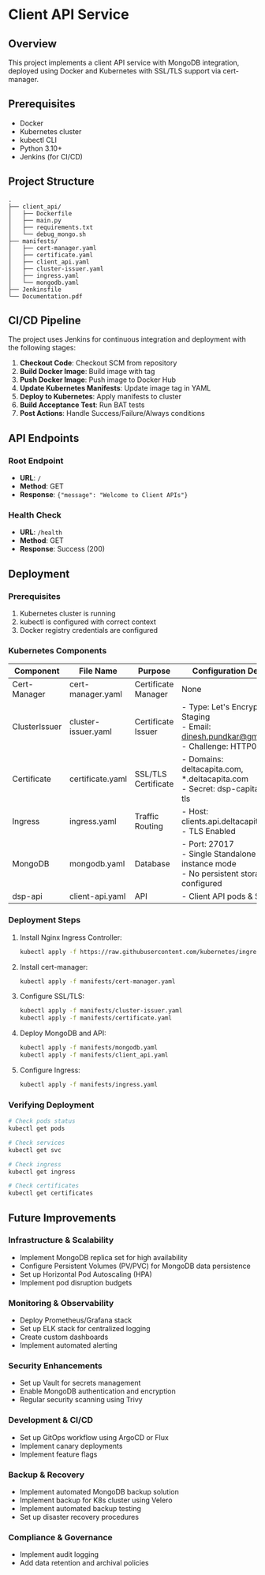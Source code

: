 # Client API Service

## Overview
This project implements a client API service with MongoDB integration, deployed using Docker and Kubernetes with SSL/TLS support via cert-manager.

## Prerequisites
- Docker
- Kubernetes cluster
- kubectl CLI
- Python 3.10+
- Jenkins (for CI/CD)

## Project Structure
```
.
├── client_api/
│   ├── Dockerfile
│   ├── main.py
│   ├── requirements.txt
│   └── debug_mongo.sh
├── manifests/
│   ├── cert-manager.yaml
│   ├── certificate.yaml
│   ├── client_api.yaml
│   ├── cluster-issuer.yaml
│   ├── ingress.yaml
│   └── mongodb.yaml
├── Jenkinsfile
└── Documentation.pdf
```

## CI/CD Pipeline
The project uses Jenkins for continuous integration and deployment with the following stages:
1. **Checkout Code**: Checkout SCM from repository
2. **Build Docker Image**: Build image with tag
3. **Push Docker Image**: Push image to Docker Hub
4. **Update Kubernetes Manifests**: Update image tag in YAML
5. **Deploy to Kubernetes**: Apply manifests to cluster
6. **Build Acceptance Test**: Run BAT tests
7. **Post Actions**: Handle Success/Failure/Always conditions

## API Endpoints

### Root Endpoint
- **URL**: `/`
- **Method**: GET
- **Response**: `{"message": "Welcome to Client APIs"}`

### Health Check
- **URL**: `/health`
- **Method**: GET
- **Response**: Success (200)

## Deployment

### Prerequisites
1. Kubernetes cluster is running
2. kubectl is configured with correct context
3. Docker registry credentials are configured

### Kubernetes Components

| Component | File Name | Purpose | Configuration Details | Dependencies |
|-----------|-----------|---------|----------------------|--------------|
| Cert-Manager | cert-manager.yaml | Certificate Manager | None | None |
| ClusterIssuer | cluster-issuer.yaml | Certificate Issuer | - Type: Let's Encrypt Staging<br>- Email: dinesh.pundkar@gmail.com<br>- Challenge: HTTP01 | Cert-Manager |
| Certificate | certificate.yaml | SSL/TLS Certificate | - Domains: deltacapita.com, *.deltacapita.com<br>- Secret: dsp-capita-cert-tls | ClusterIssuer |
| Ingress | ingress.yaml | Traffic Routing | - Host: clients.api.deltacapita.com<br>- TLS Enabled | Nginx Ingress, Certificate |
| MongoDB | mongodb.yaml | Database | - Port: 27017<br>- Single Standalone instance mode<br>- No persistent storage configured | None |
| dsp-api | client-api.yaml | API | - Client API pods & Service | Client API |

### Deployment Steps
1. Install Nginx Ingress Controller:
   ```bash
   kubectl apply -f https://raw.githubusercontent.com/kubernetes/ingress-nginx/main/deploy/static/provider/kind/deploy.yaml
   ```

2. Install cert-manager:
   ```bash
   kubectl apply -f manifests/cert-manager.yaml
   ```

3. Configure SSL/TLS:
   ```bash
   kubectl apply -f manifests/cluster-issuer.yaml
   kubectl apply -f manifests/certificate.yaml
   ```

4. Deploy MongoDB and API:
   ```bash
   kubectl apply -f manifests/mongodb.yaml
   kubectl apply -f manifests/client_api.yaml
   ```

5. Configure Ingress:
   ```bash
   kubectl apply -f manifests/ingress.yaml
   ```

### Verifying Deployment
```bash
# Check pods status
kubectl get pods

# Check services
kubectl get svc

# Check ingress
kubectl get ingress

# Check certificates
kubectl get certificates
```

## Future Improvements

### Infrastructure & Scalability
- Implement MongoDB replica set for high availability
- Configure Persistent Volumes (PV/PVC) for MongoDB data persistence
- Set up Horizontal Pod Autoscaling (HPA)
- Implement pod disruption budgets

### Monitoring & Observability
- Deploy Prometheus/Grafana stack
- Set up ELK stack for centralized logging
- Create custom dashboards
- Implement automated alerting

### Security Enhancements
- Set up Vault for secrets management
- Enable MongoDB authentication and encryption
- Regular security scanning using Trivy

### Development & CI/CD
- Set up GitOps workflow using ArgoCD or Flux
- Implement canary deployments
- Implement feature flags

### Backup & Recovery
- Implement automated MongoDB backup solution
- Implement backup for K8s cluster using Velero
- Implement automated backup testing
- Set up disaster recovery procedures

### Compliance & Governance
- Implement audit logging
- Add data retention and archival policies
